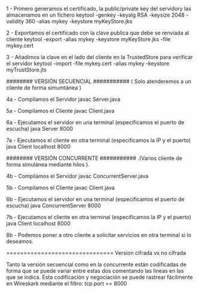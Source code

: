 
1 - Primero generamos el certificado, la public/private key del servidory las almacenamos en un fichero
keytool -genkey -keyalg RSA -keysize 2048 -validity 360 -alias mykey -keystore myKeyStore.jks

2 - Exportamos el certificado con la clave publica que debe se renviada al cliente
keytool -export -alias mykey -keystore myKeyStore.jks -file mykey.cert

3 - Añadimos la clave en el lado del cliente en la TrustedStore para verificar el servidor
keytool -import -file mykey.cert -alias mykey -keystore myTrustStore.jts


########        VERSIÓN SECUENCIAL        ###########
( Solo atenderemos a un cliente de forma simumtánea )


4a - Compilamos el Servidor
javac Server.java

5a - Compilamos el Cliente
javac Client.java

6a - Ejecutamos el servidor en una terminal (especificamos el puerto de escucha)
java Server 8000

7a - Ejecutamos el cliente en otra terminal (especificamos la IP y el puerto)
java Client localhost 8000

########        VERSIÓN CONCURRENTE       ###########
.(Varios cliente de forma simulánea mediante hilos  ).

4b - Compilamos el Servidor
javac ConcurrentServer.java

5b - Compilamos el Cliente
javac Client.java

6b - Ejecutamos el servidor en una terminal (especificamos el puerto de escucha)
java ConcurrentServer 8000

7b - Ejecutamos el cliente en otra terminal (especificamos la IP y el puerto)
java Client localhost 8000

8b - Podemos poner a otro cliente a solicitar servicios en otra terminal si lo deseamos.


===============================
Version cifrada vs no cifrada 

Tanto la versión secuencial como en la concurrente están codificadas de forma que se puede
variar entre estas dos comentando las lineas en las que se indica.
Esta codificación y negociación se puede rastrear fácilmente en Wireskark mediante el filtro:
tcp.port == 8000

